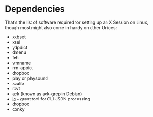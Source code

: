 # Dependencies

That's the list of software required for setting up an X Session on Linux,
though most might also come in handy on other Unices:

- xkbset
- xsel
- ydpdict
- dmenu
- feh
- wmname
- nm-applet
- dropbox
- play or playsound
- xcalib
- rxvt
- ack (known as ack-grep in Debian)
- [jq](http://stedolan.github.io/jq/) - great tool for CLI JSON processing
- dropbox
- conky
